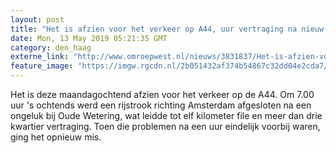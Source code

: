```yaml
---
layout: post
title: "Het is afzien voor het verkeer op A44, uur vertraging na nieuw ongeluk"
date: Mon, 13 May 2019 05:21:35 GMT
category: den_haag
externe_link: "http://www.omroepwest.nl/nieuws/3831837/Het-is-afzien-voor-het-verkeer-op-A44-uur-vertraging-na-nieuw-ongeluk"
feature_image: "https://imgw.rgcdn.nl/2b051432af374b54867c32dd04e2cda7/opener/3757237.jpg"
---
```


Het is deze maandagochtend afzien voor het verkeer op de A44. Om 7.00 uur 's ochtends werd een rijstrook richting Amsterdam afgesloten na een ongeluk bij Oude Wetering, wat leidde tot elf kilometer file en meer dan drie kwartier vertraging. Toen die problemen na een uur eindelijk voorbij waren, ging het opnieuw mis.
